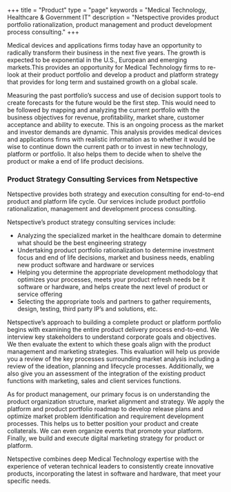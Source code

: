 +++
title = "Product"
type = "page"
keywords = "Medical Technology, Healthcare & Government IT"
description = "Netspective provides product portfolio rationalization, product management and product development process consulting."
+++

Medical devices and applications firms today have an opportunity to radically transform their business in the next five years. The growth is expected to be exponential in the U.S., European and emerging markets.This provides an opportunity for Medical Technology firms to re-look at their product portfolio and develop a product and platform strategy that provides for long term and sustained growth on a global scale.

Measuring the past portfolio’s success and use of decision support tools to create forecasts for the future would be the first step. This would need to be followed by mapping and analyzing the current portfolio with the business objectives for revenue, profitability, market share, customer acceptance and ability to execute. This is an ongoing process as the market and investor demands are dynamic. This analysis provides medical devices and applications firms with realistic information as to whether it would be wise to continue down the current path or to invest in new technology, platform or portfolio. It also helps them to decide when to shelve the product or make a end of life product decisions.

### Product Strategy Consulting Services from Netspective
Netspective provides both strategy and execution consulting for end-to-end product and platform life cycle. Our services include product portfolio rationalization, management and development process consulting.

Netspective’s product strategy consulting services include:

* Analyzing the specialized market in the healthcare domain to determine what should be the best engineering strategy
* Undertaking product portfolio rationalization to determine investment focus and end of life decisions, market and business needs, enabling new product software and hardware or services
* Helping you determine the appropriate development methodology that optimizes your processes, meets your product refresh needs be it software or hardware, and helps create the next level of product or service offering
* Selecting the appropriate tools and partners to gather requirements, design, testing, third party IP’s and solutions, etc.

Netspective’s approach to building a complete product or platform portfolio begins with examining the entire product delivery process end-to-end. We interview key stakeholders to understand corporate goals and objectives. We then evaluate the extent to which these goals align with the product management and marketing strategies. This evaluation will help us provide you a review of the key processes surrounding market analysis including a review of the ideation, planning and lifecycle processes. Additionally, we also give you an assessment of the integration of the existing product functions with marketing, sales and client services functions.

As for product management, our primary focus is on understanding the product organization structure, market alignment and strategy. We apply the platform and product portfolio roadmap to develop release plans and optimize market problem identification and requirement development processes. This helps us to better position your product and create collaterals. We can even organize events that promote your platform. Finally, we build and execute digital marketing strategy for product or platform.

Netspective combines deep Medical Technology expertise with the experience of veteran technical leaders to consistently create innovative products, incorporating the latest in software and hardware, that meet your specific needs.
